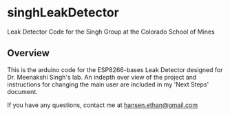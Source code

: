# singhLeakDetector
Leak Detector Code for the Singh Group at the Colorado School of Mines

## Overview
This is the arduino code for the ESP8266-bases Leak Detector designed for Dr. Meenakshi Singh's lab. An indepth over view of the project and instructions for changing the main user are included in my 'Next Steps' document. 

If you have any questions, contact me at hansen.ethan@gmail.com
